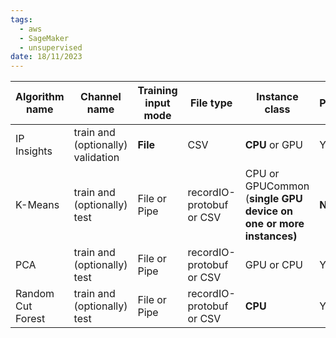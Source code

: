 ```yaml
---
tags:
  - aws
  - SageMaker
  - unsupervised
date: 18/11/2023
---
```

|Algorithm name|Channel name|Training input mode|File type|Instance class|Parallelizable|
|---|---|---|---|---|---|
|IP Insights|train and (optionally) validation|**File**|CSV|**CPU** or GPU|Yes|
|K-Means|train and (optionally) test|File or Pipe|recordIO-protobuf or CSV|CPU or GPUCommon (**single GPU device on one or more instances)**|**No**|
|PCA|train and (optionally) test|File or Pipe|recordIO-protobuf or CSV|GPU or CPU|Yes|
|Random Cut Forest|train and (optionally) test|File or Pipe|recordIO-protobuf or CSV|**CPU**|Yes|

